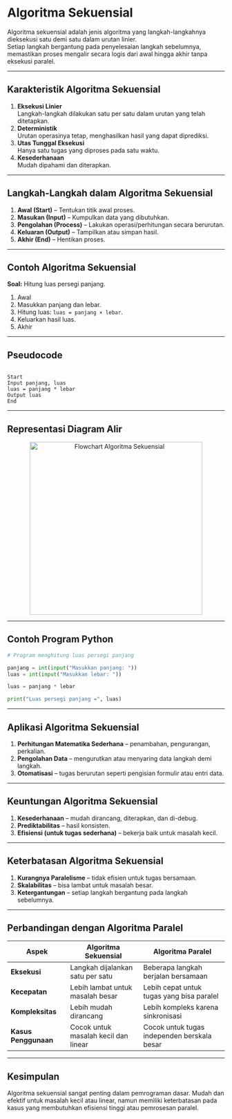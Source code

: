 # Algoritma Sekuensial

Algoritma sekuensial adalah jenis algoritma yang langkah-langkahnya dieksekusi satu demi satu dalam urutan linier.  
Setiap langkah bergantung pada penyelesaian langkah sebelumnya, memastikan proses mengalir secara logis dari awal hingga akhir tanpa eksekusi paralel.

---

## Karakteristik Algoritma Sekuensial
1. **Eksekusi Linier**  
   Langkah-langkah dilakukan satu per satu dalam urutan yang telah ditetapkan.  
2. **Deterministik**  
   Urutan operasinya tetap, menghasilkan hasil yang dapat diprediksi.  
3. **Utas Tunggal Eksekusi**  
   Hanya satu tugas yang diproses pada satu waktu.  
4. **Kesederhanaan**  
   Mudah dipahami dan diterapkan.  

---

## Langkah-Langkah dalam Algoritma Sekuensial
1. **Awal (Start)** – Tentukan titik awal proses.  
2. **Masukan (Input)** – Kumpulkan data yang dibutuhkan.  
3. **Pengolahan (Process)** – Lakukan operasi/perhitungan secara berurutan.  
4. **Keluaran (Output)** – Tampilkan atau simpan hasil.  
5. **Akhir (End)** – Hentikan proses.  

---

## Contoh Algoritma Sekuensial
**Soal:** Hitung luas persegi panjang.  

1. Awal  
2. Masukkan panjang dan lebar.  
3. Hitung luas: `luas = panjang × lebar`.  
4. Keluarkan hasil luas.  
5. Akhir  

---

## Pseudocode
```

Start
Input panjang, luas
luas = panjang * lebar
Output luas
End

```

---

## Representasi Diagram Alir

<p align="center">
  <img src="https://drive.google.com/uc?export=view&id=1aloT2Lp-ZuNe4yKrm92ltPabLiUTypkN" 
       alt="Flowchart Algoritma Sekuensial" width="400"/>
</p>





---

## Contoh Program Python
```python
# Program menghitung luas persegi panjang

panjang = int(input("Masukkan panjang: "))
luas = int(input("Masukkan lebar: "))

luas = panjang * lebar

print("Luas persegi panjang =", luas)
````

---

## Aplikasi Algoritma Sekuensial

1. **Perhitungan Matematika Sederhana** – penambahan, pengurangan, perkalian.
2. **Pengolahan Data** – mengurutkan atau menyaring data langkah demi langkah.
3. **Otomatisasi** – tugas berurutan seperti pengisian formulir atau entri data.

---

## Keuntungan Algoritma Sekuensial

1. **Kesederhanaan** – mudah dirancang, diterapkan, dan di-debug.
2. **Prediktabilitas** – hasil konsisten.
3. **Efisiensi (untuk tugas sederhana)** – bekerja baik untuk masalah kecil.

---

## Keterbatasan Algoritma Sekuensial

1. **Kurangnya Paralelisme** – tidak efisien untuk tugas bersamaan.
2. **Skalabilitas** – bisa lambat untuk masalah besar.
3. **Ketergantungan** – setiap langkah bergantung pada langkah sebelumnya.

---

## Perbandingan dengan Algoritma Paralel

| Aspek                | Algoritma Sekuensial                 | Algoritma Paralel                           |
| -------------------- | ------------------------------------ | ------------------------------------------- |
| **Eksekusi**         | Langkah dijalankan satu per satu     | Beberapa langkah berjalan bersamaan         |
| **Kecepatan**        | Lebih lambat untuk masalah besar     | Lebih cepat untuk tugas yang bisa paralel   |
| **Kompleksitas**     | Lebih mudah dirancang                | Lebih kompleks karena sinkronisasi          |
| **Kasus Penggunaan** | Cocok untuk masalah kecil dan linear | Cocok untuk tugas independen berskala besar |

---

## Kesimpulan

Algoritma sekuensial sangat penting dalam pemrograman dasar.
Mudah dan efektif untuk masalah kecil atau linear, namun memiliki keterbatasan pada kasus yang membutuhkan efisiensi tinggi atau pemrosesan paralel.

```

